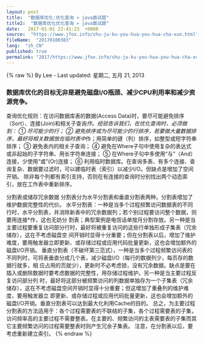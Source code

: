 ```yaml
---
layout: post
title:  "数据库优化:优化查询 » java面试题"
title2:  "数据库优化优化查询 » java面试题"
date:   2017-01-01 23:41:23  +0800
source:  "https://www.jfox.info/shu-ju-ku-you-hua-you-hua-cha-xun.html"
fileName:  "20170100383"
lang:  "zh_CN"
published: true
permalink: "2017/https://www.jfox.info/shu-ju-ku-you-hua-you-hua-cha-xun.html"
---
```

{% raw %}
By Lee - Last updated: 星期二, 五月 21, 2013

### 数据库优化的目标无非是避免磁盘I/O瓶颈、减少CPU利用率和减少资源竞争。

查询优化规则：在访问数据库表的数据(Access Data)时，要尽可能避免排序（Sort）、连接(Join)和相关子查询*作。经验告诉我们，在优化查询时，必须做到： 
① 尽可能少的行； 
② 避免排序或为尽可能少的行排序，若要做大量数据排序，最好将相关数据放在临时表中*作；用简单的键（列）排序，如整型或短字符串排序； 
③ 避免表内的相关子查询； 
④ 避免在Where子句中使用复杂的表达式或非起始的子字符串、用长字符串连接； 
⑤ 在Where子句中多使用“与”（And）连接，少使用“或”(Or)连接； 
⑥ 利用临时数据库。在查询多表、有多个连接、查询复杂、数据要过滤时，可以建临时表（索引）以减少I/O。但缺点是增加了空间开销。 
除非每个列都有索引支持，否则在有连接的查询时分别找出两个动态索引，放在工作表中重新排序。

分割表或储存冗余数据 
分割表分为水平分割表和垂直分割表两种。分割表增加了维护数据完整性的代价。 
水平分割表：一种是当多个过程频繁访问数据表的不同行时，水平分割表，并消除新表中的冗余数据列；若个别过程要访问整个数据，则要用连接*作，这也无妨分 割表；典型案例是电信话单按月分割存放。另一种是当主要过程要重复访问部分行时，最好将被重复访问的这些行单独形成子集表（冗余储存），这在不考虑磁盘空 间开销时显得十分重要；但在分割表以后，增加了维护难度，要用触发器立即更新、或存储过程或应用代码批量更新，这也会增加额外的磁盘I/O开销。 
垂直分割表（不破坏第三范式），一种是当多个过程频繁访问表的不同列时，可将表垂直分成几个表，减少磁盘I/O（每行的数据列少，每页存的数据行就多，相 应占用的页就少），更新时不必考虑锁，没有冗余数据。缺点是要在插入或删除数据时要考虑数据的完整性，用存储过程维护。另一种是当主要过程反复访问部分列 时，最好将这部分被频繁访问的列数据单独存为一个子集表（冗余储存），这在不考虑磁盘空间开销时显得十分重要；但这增加了重叠列的维护难度，要用触发器立 即更新、或存储过程或应用代码批量更新，这也会增加额外的磁盘I/O开销。垂直分割表可以达到最大化利用Cache的目的。 
总之，为主要过程分割表的方法适用于：各个过程需要表的不联结的子集，各个过程需要表的子集，访问频率高的主要过程不需要整表。在主要的、频繁访问的主表需要表的子集而其它主要频繁访问的过程需要整表时则产生冗余子集表。 
注意，在分割表以后，要考虑重新建立索引。
{% endraw %}
